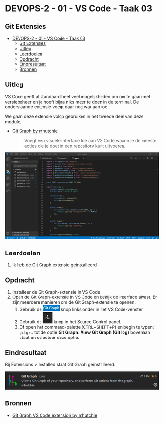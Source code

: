 # DEVOPS-2 - 01 - VS Code - Taak 03

## Git Extensies

- [DEVOPS-2 - 01 - VS Code - Taak 03](#devops-2---01---vs-code---taak-03)
  - [Git Extensies](#git-extensies)
  - [Uitleg](#uitleg)
  - [Leerdoelen](#leerdoelen)
  - [Opdracht](#opdracht)
  - [Eindresultaat](#eindresultaat)
  - [Bronnen](#bronnen)

## Uitleg

VS Code geeft al standaard heel veel mogelijkheden om om te gaan met versiebeheer en je hoeft bijna niks meer te doen in de terminal. De onderstaande extensie voegt daar nog wat aan toe.

We gaan deze extensie volop gebruiken in het tweede deel van deze module.

* [ Git Graph by mhutchie](https://marketplace.visualstudio.com/items?itemName=mhutchie.git-graph)  
    > Voegt een visuele interface toe aan VS Code waarin je de meeste acties die je doet in een repository kunt uitvoeren.

![](img/gitgraph-demo.gif)

## Leerdoelen

1. Ik heb de Git Graph extensie geinstalleerd

## Opdracht

1.  Installeer de Git Graph-extensie in VS Code
2.  Open de Git Graph-extensie in VS Code en bekijk de interface alvast. Er zijn meerdere manieren om de Git Graph-extensie te openen:
    1. Gebruik de ![](img/gitgraph-btn.jpg) knop links onder in het VS Code-venster.
    2. Gebruik de ![](img/gitgraph-vcs-btn.jpg) knop in het Source Control panel.
    3. Of open het command-palette (<kbd>CTRL</kbd>+<kbd>SHIFT</kbd>+<kbd>P</kbd>) en begin te typen: `gitgr`.. tot de optie **Git Graph: View Git Graph (Git log)** bovenaan staat en selecteer deze optie. 

## Eindresultaat

Bij Extensions > Installed staat Git Graph geïnstalleerd.

![](img/gitgraph-ext-installed.png)

## Bronnen

* [ Git Graph VS Code extension by mhutchie](https://marketplace.visualstudio.com/items?itemName=mhutchie.git-graph)

